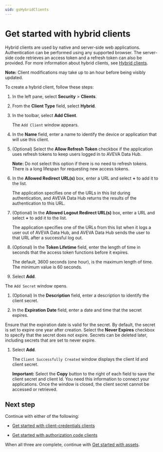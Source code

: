 ```yaml
---
uid: gsHybridClients
---
```


# Get started with hybrid clients

Hybrid clients are used by native and server-side web applications. Authentication can be performed using any supported browser. The server-side code retrieves an access token and a refresh token can also be provided. For more information about hybrid clients, see [Hybrid clients](xref:ccClients#hybrid-client).

**Note:** Client modifications may take up to an hour before being visibly updated.

To create a hybrid client, follow these steps:

1. In the left pane, select **Security** > **Clients**.

1. From the **Client Type** field, select **Hybrid**.

1. In the toolbar, select **Add Client**.

   The `Add Client` window appears.

1. In the **Name** field, enter a name to identify the device or application that will use this client.

1. (Optional) Select the **Allow Refresh Token** checkbox if the application uses refresh tokens to keep users logged in to AVEVA Data Hub.
   
   **Note:** Do not select this option if there is no need to refresh tokens. There is a long lifespan for requesting new access tokens. 

1. In the **Allowed Redirect URL(s)** box, enter a URL and select **+** to add it to the list.  
   
   The application specifies one of the URLs in this list during authentication, and AVEVA Data Hub returns the results of the authentication to this URL.

1. (Optional) In the **Allowed Logout Redirect URL(s)** box, enter a URL and select **+** to add it to the list.  
   
   The application specifies one of the URLs from this list when it logs a user out of AVEVA Data Hub, and AVEVA Data Hub sends the user to that URL after a successful log out.

1. (Optional) In the **Token Lifetime** field, enter the length of time in seconds that the access token functions before it expires. 

   The default, 3600 seconds (one hour), is the maximum length of time. The minimum value is 60 seconds.

1. Select **Add**.  

  The `Add Secret` window opens.

1. (Optional) In the **Description** field, enter a description to identify the client secret.

1. In the **Expiration Date** field, enter a date and time that the secret expires.

  Ensure that the expiration date is valid for the secret. By default, the secret is set to expire one year after creation. Select the **Never Expires** checkbox to specify that the secret does not expire. Secrets can be deleted later, including secrets that are set to never expire.

1. Select **Add**.  
                
   The `Client Successfully Created` window displays the client Id and client secret.
   
   **Important:** Select the **Copy** button to the right of each field to save the client secret and client Id. You need this information to connect your applications. Once the window is closed, the client secret cannot be accessed or retrieved.

## Next step

Continue with either of the following: 

- [Get started with client-credentials clients](xref:gsClientCredentialsClients) 

- [Get started with authorization code clients](xref:gsAuthorizationCodeClients)

When all three are complete, continue with [Get started with assets](xref:gsAssets).
